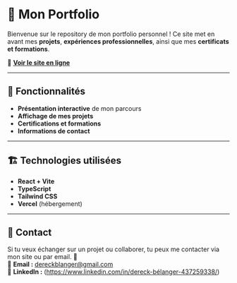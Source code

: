 # 🚀 Mon Portfolio

Bienvenue sur le repository de mon portfolio personnel ! Ce site met en avant mes **projets**, **expériences professionnelles**, ainsi que mes **certificats et formations**.

🔗 **[Voir le site en ligne](https://dereckbelanger.me)**

---

## 📌 Fonctionnalités

- **Présentation interactive** de mon parcours
- **Affichage de mes projets**
- **Certifications et formations**
- **Informations de contact**

---

## 🏗️ Technologies utilisées

- **React + Vite** 
- **TypeScript** 
- **Tailwind CSS** 
- **Vercel** (hébergement) 

---

## 👤 Contact

Si tu veux échanger sur un projet ou collaborer, tu peux me contacter via mon site ou par email. 🚀  
📧 **Email :** [dereckblanger@gmail.com](mailto:dereckblanger@gmail.com)  
💼 **LinkedIn :** (https://www.linkedin.com/in/dereck-bélanger-437259338/)
